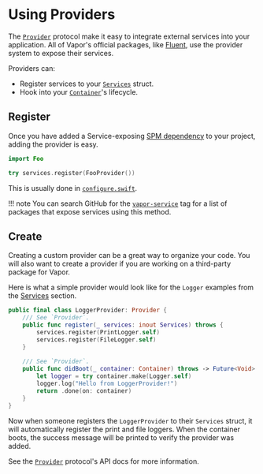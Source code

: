 # Using Providers

The [`Provider`](https://api.vapor.codes/service/latest/Service/Protocols/Provider.html) protocol make it easy to integrate external services into your application. All of Vapor's official packages, like [Fluent](../fluent/getting-started.md), use the provider system to expose their services. 

Providers can:

- Register services to your [`Services`](https://api.vapor.codes/service/latest/Service/Structs/Services.html) struct.
- Hook into your [`Container`](https://api.vapor.codes/service/latest/Service/Protocols/Container.html)'s lifecycle.

## Register

Once you have added a Service-exposing [SPM dependency](../getting-started/spm/#dependencies) to your project, adding the provider is easy.

```swift
import Foo

try services.register(FooProvider())
```

This is usually done in [`configure.swift`](../getting-started/structure/#configureswift). 

!!! note
	You can search GitHub for the [`vapor-service`](https://github.com/topics/vapor-service) tag for a list of packages that expose services using this method.


## Create

Creating a custom provider can be a great way to organize your code. You will also want to create a provider if you are working on a third-party package for Vapor.

Here is what a simple provider would look like for the `Logger` examples from the [Services](services.md) section.

```swift
public final class LoggerProvider: Provider {
    /// See `Provider`.
    public func register(_ services: inout Services) throws {
		services.register(PrintLogger.self)
		services.register(FileLogger.self)
    }
    
    /// See `Provider`.
    public func didBoot(_ container: Container) throws -> Future<Void> {
    	let logger = try container.make(Logger.self)
    	logger.log("Hello from LoggerProvider!")
    	return .done(on: container)
    }
}
```

Now when someone registers the `LoggerProvider` to their `Services` struct, it will automatically register the print and file loggers. When the container boots, the success message will be printed to verify the provider was added.

See the [`Provider`](https://api.vapor.codes/service/latest/Service/Protocols/Provider.html) protocol's API docs for more information.
